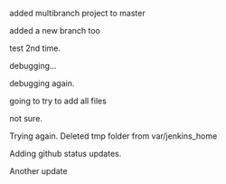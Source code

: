 added multibranch project to master

added a new branch too

test 2nd time.

debugging...

debugging again.

going to try to add all files

not sure.

Trying again. Deleted tmp folder from var/jenkins_home

Adding github status updates.

Another update
